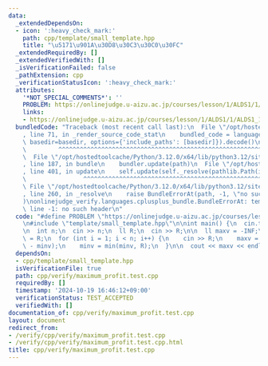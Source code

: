 ```yaml
---
data:
  _extendedDependsOn:
  - icon: ':heavy_check_mark:'
    path: cpp/template/small_template.hpp
    title: "\u5171\u901A\u30D8\u30C3\u30C0\u30FC"
  _extendedRequiredBy: []
  _extendedVerifiedWith: []
  _isVerificationFailed: false
  _pathExtension: cpp
  _verificationStatusIcon: ':heavy_check_mark:'
  attributes:
    '*NOT_SPECIAL_COMMENTS*': ''
    PROBLEM: https://onlinejudge.u-aizu.ac.jp/courses/lesson/1/ALDS1/1/ALDS1_1_D
    links:
    - https://onlinejudge.u-aizu.ac.jp/courses/lesson/1/ALDS1/1/ALDS1_1_D
  bundledCode: "Traceback (most recent call last):\n  File \"/opt/hostedtoolcache/Python/3.12.0/x64/lib/python3.12/site-packages/onlinejudge_verify/documentation/build.py\"\
    , line 71, in _render_source_code_stat\n    bundled_code = language.bundle(stat.path,\
    \ basedir=basedir, options={'include_paths': [basedir]}).decode()\n          \
    \         ^^^^^^^^^^^^^^^^^^^^^^^^^^^^^^^^^^^^^^^^^^^^^^^^^^^^^^^^^^^^^^^^^^^^^^^^^^^^^^^^^\n\
    \  File \"/opt/hostedtoolcache/Python/3.12.0/x64/lib/python3.12/site-packages/onlinejudge_verify/languages/cplusplus.py\"\
    , line 187, in bundle\n    bundler.update(path)\n  File \"/opt/hostedtoolcache/Python/3.12.0/x64/lib/python3.12/site-packages/onlinejudge_verify/languages/cplusplus_bundle.py\"\
    , line 401, in update\n    self.update(self._resolve(pathlib.Path(included), included_from=path))\n\
    \                ^^^^^^^^^^^^^^^^^^^^^^^^^^^^^^^^^^^^^^^^^^^^^^^^^^^^^^^^^\n \
    \ File \"/opt/hostedtoolcache/Python/3.12.0/x64/lib/python3.12/site-packages/onlinejudge_verify/languages/cplusplus_bundle.py\"\
    , line 260, in _resolve\n    raise BundleErrorAt(path, -1, \"no such header\"\
    )\nonlinejudge_verify.languages.cplusplus_bundle.BundleErrorAt: template/small_template.hpp:\
    \ line -1: no such header\n"
  code: "#define PROBLEM \"https://onlinejudge.u-aizu.ac.jp/courses/lesson/1/ALDS1/1/ALDS1_1_D\"\
    \n#include \"template/small_template.hpp\"\n\nint main() {\n  cin.tie(0);\n  ios::sync_with_stdio(false);\n\
    \n  int n;\n  cin >> n;\n  ll R;\n  cin >> R;\n\n  ll maxv = -INF;\n  ll minv\
    \ = R;\n  for (int i = 1; i < n; i++) {\n    cin >> R;\n    maxv = max(maxv, R\
    \ - minv);\n    minv = min(minv, R);\n  }\n\n  cout << maxv << endl;\n}"
  dependsOn:
  - cpp/template/small_template.hpp
  isVerificationFile: true
  path: cpp/verify/maximum_profit.test.cpp
  requiredBy: []
  timestamp: '2024-10-19 16:46:12+09:00'
  verificationStatus: TEST_ACCEPTED
  verifiedWith: []
documentation_of: cpp/verify/maximum_profit.test.cpp
layout: document
redirect_from:
- /verify/cpp/verify/maximum_profit.test.cpp
- /verify/cpp/verify/maximum_profit.test.cpp.html
title: cpp/verify/maximum_profit.test.cpp
---
```

